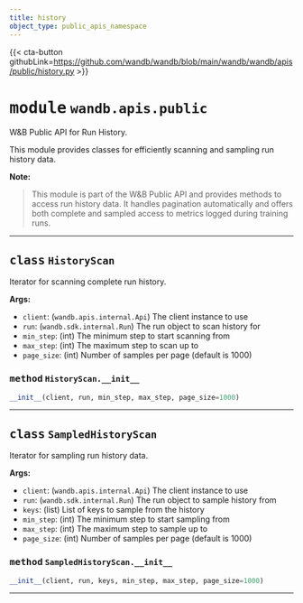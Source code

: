 ```yaml
---
title: history
object_type: public_apis_namespace
---
```


{{< cta-button githubLink=https://github.com/wandb/wandb/blob/main/wandb/wandb/apis/public/history.py >}}




# <kbd>module</kbd> `wandb.apis.public`
W&B Public API for Run History. 

This module provides classes for efficiently scanning and sampling run history data. 



**Note:**

> This module is part of the W&B Public API and provides methods to access run history data. It handles pagination automatically and offers both complete and sampled access to metrics logged during training runs. 



---

## <kbd>class</kbd> `HistoryScan`
Iterator for scanning complete run history. 



**Args:**
 
 - `client`:  (`wandb.apis.internal.Api`) The client instance to use 
 - `run`:  (`wandb.sdk.internal.Run`) The run object to scan history for 
 - `min_step`:  (int) The minimum step to start scanning from 
 - `max_step`:  (int) The maximum step to scan up to 
 - `page_size`:  (int) Number of samples per page (default is 1000) 

### <kbd>method</kbd> `HistoryScan.__init__`

```python
__init__(client, run, min_step, max_step, page_size=1000)
```








---


## <kbd>class</kbd> `SampledHistoryScan`
Iterator for sampling run history data. 



**Args:**
 
 - `client`:  (`wandb.apis.internal.Api`) The client instance to use 
 - `run`:  (`wandb.sdk.internal.Run`) The run object to sample history from 
 - `keys`:  (list) List of keys to sample from the history 
 - `min_step`:  (int) The minimum step to start sampling from 
 - `max_step`:  (int) The maximum step to sample up to 
 - `page_size`:  (int) Number of samples per page (default is 1000) 

### <kbd>method</kbd> `SampledHistoryScan.__init__`

```python
__init__(client, run, keys, min_step, max_step, page_size=1000)
```








---

